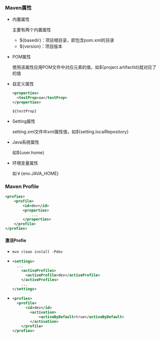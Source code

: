 ### Maven属性

- 内置属性

  主要有两个内置属性

  - ${basedir}：项目根目录，即包含pom.xml的目录
  - ${version}：项目版本

- POM属性

  使用该属性应用POM文件中对应元素的值，如${project.artifactId}就对应了<project><artifactId>的值

- 自定义属性

  ```xml
  <properties>
  	<testProp>aa</testProp>
  </properties>
  
  ${testProp}
  ```

- Setting属性

  setting.xml文件中xml属性值，如${setting.localRepository}

- Java系统属性

  如${user.home}

- 环境变量属性

  如￥{env.JAVA_HOME}

### Maven Profile

```xml
<profies>
	<profile>
    	<id>dev</id>
        <properties>
        	...
        </properties>
    </profile>
</profies>
```

#### 激活Profie

- `mvn clean install -Pdev`

- ```xml
  <settings>
  	...
      <activeProfiles>
      	<activeProfile>dev</activeProfile>
      </activeProfiles>
      ...
  </settings>
  ```

- ```xml
  <profies>
  	<profile>
      	<id>dev</id>
          <activation>
              <activeByDefault>true</activeByDefault>
          </activation>
      </profile>
  </profies>
  ```